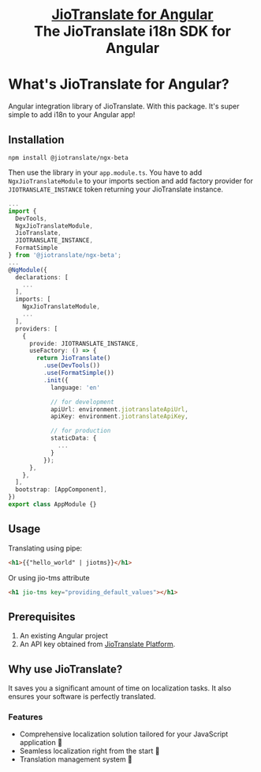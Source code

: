 <h1 align="center" style="border-bottom: none">
    <b>
       <a href="https://localization-platform.sit.translate.jio">JioTranslate for Angular</a><br>
    </b>
    The JioTranslate i18n SDK for Angular
    <br>
</h1>

# What's JioTranslate for Angular?

Angular integration library of JioTranslate. With this package. It's super simple to add i18n to your Angular app!

## Installation

```
npm install @jiotranslate/ngx-beta
```

Then use the library in your `app.module.ts`. You have to add `NgxJioTranslateModule` to your imports section and
add factory provider for `JIOTRANSLATE_INSTANCE` token returning your JioTranslate instance.

```typescript
...
import {
  DevTools,
  NgxJioTranslateModule,
  JioTranslate,
  JIOTRANSLATE_INSTANCE,
  FormatSimple
} from '@jiotranslate/ngx-beta';
...
@NgModule({
  declarations: [
    ...
  ],
  imports: [
    NgxJioTranslateModule,
    ...
  ],
  providers: [
    {
      provide: JIOTRANSLATE_INSTANCE,
      useFactory: () => {
        return JioTranslate()
          .use(DevTools())
          .use(FormatSimple())
          .init({
            language: 'en'

            // for development
            apiUrl: environment.jiotranslateApiUrl,
            apiKey: environment.jiotranslateApiKey,

            // for production
            staticData: {
              ...
            }
          });
      },
    },
  ],
  bootstrap: [AppComponent],
})
export class AppModule {}
```

## Usage

Translating using pipe:

```html
<h1>{{"hello_world" | jiotms}}</h1>
```

Or using jio-tms attribute

```html
<h1 jio-tms key="providing_default_values"></h1>
```

## Prerequisites

1. An existing Angular project
2. An API key obtained from [JioTranslate Platform](https://localization-platform.sit.translate.jio).

## Why use JioTranslate?

It saves you a significant amount of time on localization tasks. It also ensures your software is perfectly translated.

### Features

- Comprehensive localization solution tailored for your JavaScript application 🙌
- Seamless localization right from the start 🎉
- Translation management system 🎈
